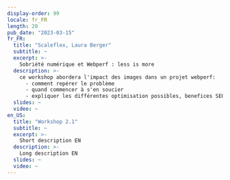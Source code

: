 ```yaml
---
display-order: 99
locale: fr_FR
length: 20
pub_date: "2023-03-15"
fr_FR:
  title: "Scaleflex, Laura Berger"
  subtitle: ~
  excerpt: >-
    Sobriété numérique et Webperf : less is more
  description: >-
    ce workshop abordera l'impact des images dans un projet webperf:
      - comment repérer le problème
      - quand commencer à s'en soucier
      - expliquer les différentes optimisation possibles, benefices SEO, UX
  slides: ~
  video: ~
en_US:
  title: "Workshop 2.1"
  subtitle: ~
  excerpt: >-
    Short description EN
  description: >-
    Long description EN
  slides: ~
  video: ~
---
```

